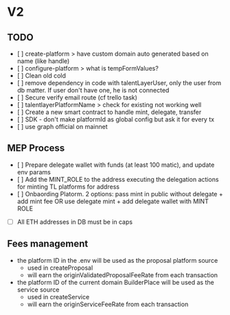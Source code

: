# V2

## TODO

- [ ] create-platform > have custom domain auto generated based on name (like handle)
- [ ] configure-platform > what is tempFormValues?
- [ ] Clean old cold
- [ ] remove dependency in code with talentLayerUser, only the user from db matter. If user don't have one, he is not connected
- [ ] Secure verify email route (cf trello task)
- [ ] talentlayerPlatformName > check for existing not working well
- [ ] Create a new smart contract to handle mint, delegate, transfer
- [ ] SDK - don't make platformId as global config but ask it for every tx
- [ ] use graph official on mainnet


## MEP Process

- [ ] Prepare delegate wallet with funds (at least 100 matic), and update env params
- [ ] Add the MINT_ROLE to the address executing the delegation actions for minting TL platforms for address
- [ ] Onbaording Platorm. 2 options: pass mint in public without delegate + add mint fee OR use delegate mint + add delegate wallet with MINT ROLE
- [ ] All ETH addresses in DB must be in caps

## Fees management

- the platform ID in the .env will be used as the proposal platform source
    - used in createProposal
    - will earn the originValidatedProposalFeeRate from each transaction
- the platform ID of the current domain BuilderPlace will be used as the service source
    - used in createService
    - will earn the originServiceFeeRate from each transaction